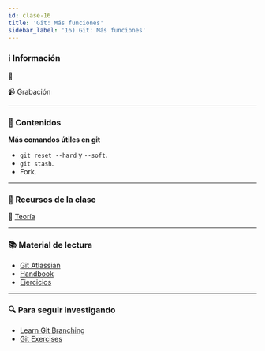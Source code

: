 ```yaml
---
id: clase-16
title: 'Git: Más funciones'
sidebar_label: '16) Git: Más funciones'
---
```


### ℹ️ Información

📆

📹 Grabación

---

### 📝 Contenidos

**Más comandos útiles en git**

- `git reset --hard` y `--soft`.
- `git stash`.
- Fork.

---

### 🚀 Recursos de la clase

📙 [Teoría](https://docs.google.com/document/d/1rQxS7VdiXlRdl4568vqH_D2HxULW0Cn_cRZwktqISJ4/edit)

---

### 📚 Material de lectura

- [Git Atlassian](https://www.atlassian.com/es/git/tutorials/setting-up-a-repository)
- [Handbook](https://guides.github.com/introduction/git-handbook/)
- [Ejercicios](https://www.rithmschool.com/courses/git/git-github-git-basics-exercises)

---

### 🔍 Para seguir investigando

- [Learn Git Branching](https://learngitbranching.js.org/?locale=es_AR)
- [Git Exercises](https://gitexercises.fracz.com/)

